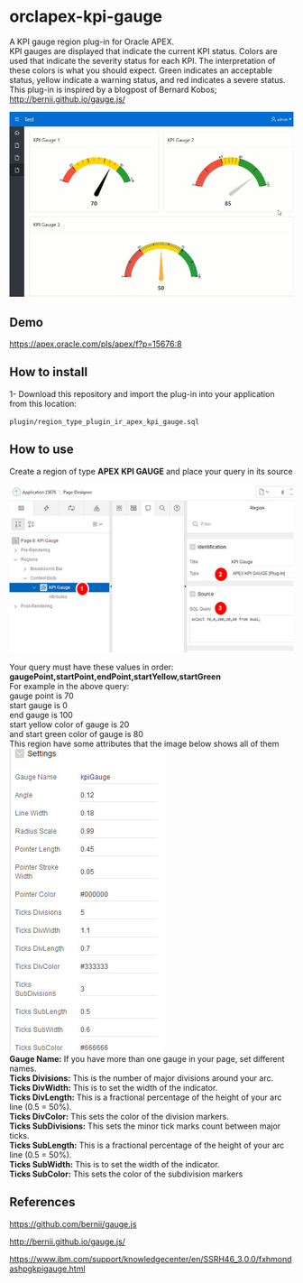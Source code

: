 # orclapex-kpi-gauge
A KPI gauge region plug-in for Oracle APEX.  
KPI  gauges are displayed that indicate the current KPI status. Colors are used that indicate the severity status for each KPI. The interpretation of these colors is what you should expect. Green indicates an acceptable status, yellow indicate a warning status, and red indicates a severe status.  
This  plug-in is inspired by a blogpost of  Bernard Kobos; http://bernii.github.io/gauge.js/  

![](https://raw.githubusercontent.com/mortezamashhadi/orclapex-kpi-gauge/master/preview.gif)

## Demo
https://apex.oracle.com/pls/apex/f?p=15676:8

## How to install
1- Download this repository and import the plug-in into your application from this location:

`plugin/region_type_plugin_ir_apex_kpi_gauge.sql`

## How to use
Create a region of type **APEX KPI GAUGE** and place your query in its source

<img src="https://raw.githubusercontent.com/mortezamashhadi/orclapex-kpi-gauge/master/images/query.jpg?token=AsPn-vD1cQwr5tzynwtc3-bMYPkoVjznks5cS29WwA%3D%3D" width="600px">

Your query must have these values in order: **gaugePoint,startPoint,endPoint,startYellow,startGreen**  
For example in the above query:  
gauge point  is 70  
start gauge is 0  
end gauge is  100  
start yellow color of gauge is 20  
and start green color of gauge is 80  
This region have some attributes that the image below shows all of them  
<img src="https://raw.githubusercontent.com/mortezamashhadi/orclapex-kpi-gauge/master/images/attributes.jpg?token=AsPn-oCCWBBkB-a-kxJkwZp4UkatpIp2ks5cS3KawA%3D%3D">  
**Gauge Name:** If you have more than one gauge in your page, set different names.  
**Ticks Divisions:** This is the number of major divisions around your arc.  
**Ticks DivWidth:** This is to set the width of the indicator.  
**Ticks DivLength:** This is a fractional percentage of the height of your arc line (0.5 = 50%).  
**Ticks DivColor:** This sets the color of the division markers.  
**Ticks SubDivisions:** This sets the minor tick marks count between major ticks.  
**Ticks SubLength:** This is a fractional percentage of the height of your arc line (0.5 = 50%).  
**Ticks SubWidth:** This is to set the width of the indicator.  
**Ticks SubColor:** This sets the color of the subdivision markers  
## References

https://github.com/bernii/gauge.js  

http://bernii.github.io/gauge.js/   

https://www.ibm.com/support/knowledgecenter/en/SSRH46_3.0.0/fxhmondashpgkpigauge.html
